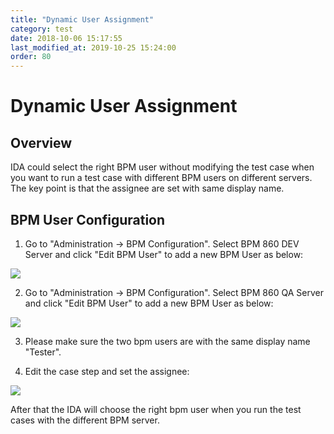 ```yaml
---
title: "Dynamic User Assignment"
category: test
date: 2018-10-06 15:17:55
last_modified_at: 2019-10-25 15:24:00
order: 80
---
```


# Dynamic User Assignment


## Overview
IDA could select the right BPM user without modifying the test case when you want to run a test case with different BPM users on different servers. The key point is that the assignee are set with same display name.


## BPM User Configuration

1. Go to "Administration -> BPM Configuration". Select BPM 860 DEV Server and click "Edit BPM User" to add a new BPM User as below:  

![][bpm_user_dev]

2. Go to "Administration -> BPM Configuration". Select BPM 860 QA Server and click "Edit BPM User" to add a new BPM User as below:  

![][bpm_user_qa]

3. Please make sure the two bpm users are with the same display name "Tester".

4. Edit the case step and set the assignee:

![][bpm_user_assignee]

[bpm_user_dev]: ../images/test/bpm_user_dev.png  
[bpm_user_qa]: ../images/test/bpm_user_qa.png  
[bpm_user_assignee]: ../images/test/bpm_user_assignee.png


After that the IDA will choose the right bpm user when you run the test cases with the different BPM server.

